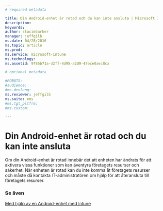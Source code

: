 ```yaml
---
# required metadata

title: Din Android-enhet är rotad och du kan inte ansluta | Microsoft Intune
description:
keywords:
author: staciebarker
manager: jeffgilb
ms.date: 04/28/2016
ms.topic: article
ms.prod:
ms.service: microsoft-intune
ms.technology:
ms.assetid: 9786b71a-d2ff-4d95-a2d9-47ece0aec8ca

# optional metadata

#ROBOTS:
#audience:
#ms.devlang:
ms.reviewer: jeffgilb
ms.suite: ems
#ms.tgt_pltfrm:
#ms.custom:

---
```



# Din Android-enhet är rotad och du kan inte ansluta

Om din Android-enhet är rotad innebär det att enheten har ändrats för att aktivera vissa funktioner som kan äventyra företagets resurser och säkerhet. När enheten är rotad kan du inte komma åt företagets resurser och måste då kontakta IT-administratören om hjälp för att återansluta till företagets resurser.

### Se även
[Med hjälp av en Android-enhet med Intune](using-your-android-device-with-intune.md)

<!--HONumber=May16_HO2-->


